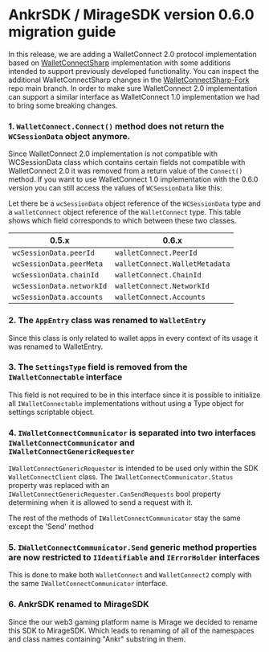 # AnkrSDK / MirageSDK version 0.6.0 migration guide

In this release, we are adding a WalletConnect 2.0 protocol implementation based on [WalletConnectSharp](https://github.com/WalletConnect/WalletConnectSharp) implementation with some additions intended to support previously developed functionality. You can inspect the additional WalletConnectSharp changes in the [WalletConnectSharp-Fork](https://github.com/Ankr-network/WalletConnectSharp-Fork) repo main branch. In order to make sure WalletConnect 2.0 implementation can support a similar interface as WalletConnect 1.0 implementation we had to bring some breaking changes.

### 1. `WalletConnect.Connect()` method does not return the `WCSessionData` object anymore.

Since WalletConnect 2.0 implementation is not compatible with WCSessionData class which contains certain fields not compatible with WalletConnect 2.0 it was removed from a return value of the `Connect()` method. If you want to use WalletConnect 1.0 implementation with the 0.6.0 version you can still access the values of `WCSessionData` like this:

Let there be a `wcSessionData` object reference of the `WCSessionData` type and a `walletConnect` object reference of the `WalletConnect` type. This table shows which field corresponds to which between these two classes. 

| 0.5.x | 0.6.x |
| --- | --- |
| `wcSessionData.peerId` | `walletConnect.PeerId` | 
| `wcSessionData.peerMeta` | `walletConnect.WalletMetadata` | 
| `wcSessionData.chainId` | `walletConnect.ChainId` | 
| `wcSessionData.networkId` | `walletConnect.NetworkId` | 
| `wcSessionData.accounts` | `walletConnect.Accounts` | 

### 2. The `AppEntry` class was renamed to `WalletEntry`

Since this class is only related to wallet apps in every context of its usage it was renamed to WalletEntry. 

### 3. The `SettingsType` field is removed from the `IWalletConnectable` interface

This field is not required to be in this interface since it is possible to initialize all `IWalletConnectable` implementations without using a Type object for settings scriptable object.

### 4. `IWalletConnectCommunicator` is separated into two interfaces `IWalletConnectCommunicator` and `IWalletConnectGenericRequester`

`IWalletConnectGenericRequester` is intended to be used only within the SDK `WalletConnectClient` class. The `IWalletConnectCommunicator.Status` property was replaced with an `IWalletConnectGenericRequester.CanSendRequests` bool property determining when it is allowed to send a request with it.

The rest of the methods of `IWalletConnectCommunicator` stay the same except the 'Send' method

### 5. `IWalletConnectCommunicator.Send` generic method properties are now restricted to `IIdentifiable` and `IErrorHolder` interfaces

This is done to make both `WalletConnect` and `WalletConnect2` comply with the same `IWalletConnectCommunicator` interface.

### 6. AnkrSDK renamed to MirageSDK

Since the our web3 gaming platform name is Mirage we decided to rename this SDK to MirageSDK. Which leads to renaming of all of the namespaces and class names containing "Ankr" substring in them.
